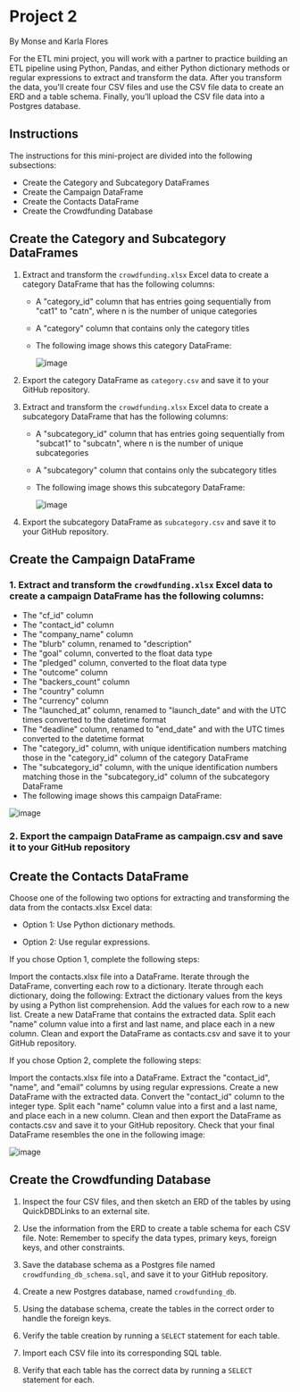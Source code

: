# Project 2

By Monse and Karla Flores

For the ETL mini project, you will work with a partner to practice building an ETL pipeline using Python, Pandas, and either Python dictionary methods or regular expressions to extract and transform the data. 
After you transform the data, you'll create four CSV files and use the CSV file data to create an ERD and a table schema. 
Finally, you’ll upload the CSV file data into a Postgres database.

## Instructions

The instructions for this mini-project are divided into the following subsections:

- Create the Category and Subcategory DataFrames
- Create the Campaign DataFrame
- Create the Contacts DataFrame
- Create the Crowdfunding Database

## Create the Category and Subcategory DataFrames

1. Extract and transform the ``crowdfunding.xlsx`` Excel data to create a category DataFrame that has the following columns:
   * A "category_id" column that has entries going sequentially from "cat1" to "catn", where n is the number of unique categories
   * A "category" column that contains only the category titles
   * The following image shows this category DataFrame:

     ![image](https://github.com/user-attachments/assets/a05839cd-115a-494f-b03d-5d9389579b7d)

2. Export the category DataFrame as ``category.csv`` and save it to your GitHub repository.
   
3. Extract and transform the ``crowdfunding.xlsx`` Excel data to create a subcategory DataFrame that has the following columns:
   * A "subcategory_id" column that has entries going sequentially from "subcat1" to "subcatn", where n is the number of unique subcategories
   * A "subcategory" column that contains only the subcategory titles
   * The following image shows this subcategory DataFrame:
  
     ![image](https://github.com/user-attachments/assets/7d5780c5-fb31-4822-8f40-1cdc4286bc3b)

4. Export the subcategory DataFrame as ``subcategory.csv`` and save it to your GitHub repository.

## Create the Campaign DataFrame

### 1. Extract and transform the ``crowdfunding.xlsx`` Excel data to create a campaign DataFrame has the following columns:

* The "cf_id" column
* The "contact_id" column
* The "company_name" column
* The "blurb" column, renamed to "description"
* The "goal" column, converted to the float data type
* The "pledged" column, converted to the float data type
* The "outcome" column
* The "backers_count" column
* The "country" column
* The "currency" column
* The "launched_at" column, renamed to "launch_date" and with the UTC times converted to the datetime format
* The "deadline" column, renamed to "end_date" and with the UTC times converted to the datetime format
* The "category_id" column, with unique identification numbers matching those in the "category_id" column of the category DataFrame
* The "subcategory_id" column, with the unique identification numbers matching those in the "subcategory_id" column of the subcategory DataFrame
* The following image shows this campaign DataFrame:

![image](https://github.com/user-attachments/assets/789585ef-e6c0-446e-b3fc-60f983b8a28f)


### 2. Export the campaign DataFrame as campaign.csv and save it to your GitHub repository


## Create the Contacts DataFrame

Choose one of the following two options for extracting and transforming the data from the contacts.xlsx Excel data:

* Option 1: Use Python dictionary methods.

* Option 2: Use regular expressions.

If you chose Option 1, complete the following steps:

Import the contacts.xlsx file into a DataFrame.
Iterate through the DataFrame, converting each row to a dictionary.
Iterate through each dictionary, doing the following:
Extract the dictionary values from the keys by using a Python list comprehension.
Add the values for each row to a new list.
Create a new DataFrame that contains the extracted data.
Split each "name" column value into a first and last name, and place each in a new column.
Clean and export the DataFrame as contacts.csv and save it to your GitHub repository.

If you chose Option 2, complete the following steps:

Import the contacts.xlsx file into a DataFrame.
Extract the "contact_id", "name", and "email" columns by using regular expressions.
Create a new DataFrame with the extracted data.
Convert the "contact_id" column to the integer type.
Split each "name" column value into a first and a last name, and place each in a new column.
Clean and then export the DataFrame as contacts.csv and save it to your GitHub repository.
Check that your final DataFrame resembles the one in the following image:


![image](https://github.com/user-attachments/assets/b9ace730-d8d4-460e-8502-6fa3e92e469f)


## Create the Crowdfunding Database

1. Inspect the four CSV files, and then sketch an ERD of the tables by using QuickDBDLinks to an external site.
 
2. Use the information from the ERD to create a table schema for each CSV file.
   Note: Remember to specify the data types, primary keys, foreign keys, and other constraints.

4. Save the database schema as a Postgres file named ``crowdfunding_db_schema.sql``, and save it to your GitHub repository.

5. Create a new Postgres database, named ``crowdfunding_db``.

6. Using the database schema, create the tables in the correct order to handle the foreign keys.

7. Verify the table creation by running a ``SELECT`` statement for each table.
   
8. Import each CSV file into its corresponding SQL table.

9. Verify that each table has the correct data by running a ``SELECT`` statement for each.

